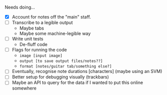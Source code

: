 Needs doing...
- [x] Account for notes off the "main" staff. 
- [ ] Transcribe to a legible output
  - Maybe tabs
  - Maybe some machine-legible way 
- [ ] Write unit tests
  - De-fluff code
- [ ] Flags for running the code
  - `image [input image]`
  - `output [to save output files/notes??]`
  - `format [notes/guitar tab/something else?]`
- [ ] Eventually, recognise note durations [characters] (maybe using an SVM)
- [ ] Better setup for debugging visually (trackbars)
- [ ] Maybe an API to query for the data if I wanted to put this online somewhere
